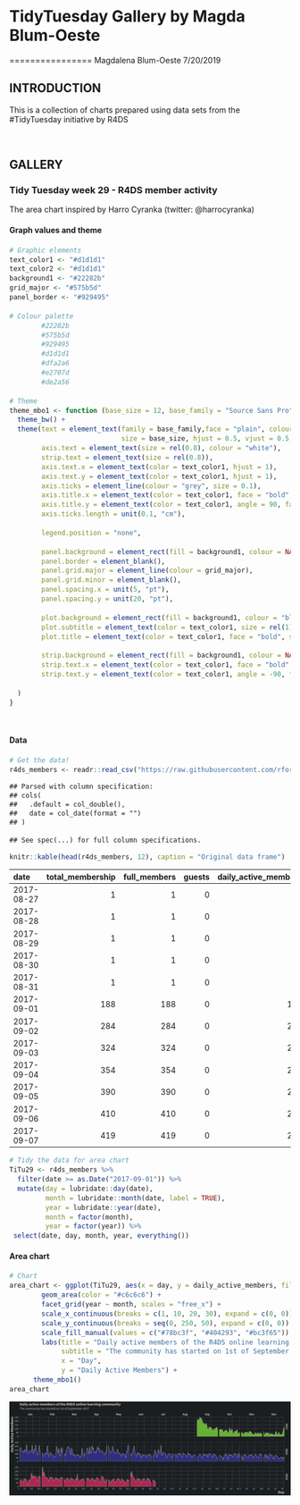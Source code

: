 TidyTuesday Gallery by Magda Blum-Oeste
=======================================
================
Magdalena Blum-Oeste
7/20/2019

INTRODUCTION
------------

This is a collection of charts prepared using data sets from the \#TidyTuesday initiative by R4DS

<br>

GALLERY
-------

### Tidy Tuesday week 29 - R4DS member activity

The area chart inspired by Harro Cyranka (twitter: @harrocyranka)

#### Graph values and theme

``` r
# Graphic elements
text_color1 <- "#d1d1d1"
text_color2 <- "#d1d1d1"
background1 <- "#22282b"
grid_major <- "#575b5d"
panel_border <- "#929495"

# Colour palette
        #22282b
        #575b5d
        #929495
        #d1d1d1
        #dfa2a6
        #e2707d
        #de2a56

# Theme
theme_mbo1 <- function (base_size = 12, base_family = "Source Sans Pro") {
  theme_bw() +
  theme(text = element_text(family = base_family,face = "plain", colour = "black",
                            size = base_size, hjust = 0.5, vjust = 0.5, angle = 0, lineheight = 0.9),
        axis.text = element_text(size = rel(0.8), colour = "white"),
        strip.text = element_text(size = rel(0.8)),
        axis.text.x = element_text(color = text_color1, hjust = 1),
        axis.text.y = element_text(color = text_color1, hjust = 1),
        axis.ticks = element_line(colour = "grey", size = 0.1),
        axis.title.x = element_text(color = text_color1, face = "bold", size = rel(1.2), hjust = 1),
        axis.title.y = element_text(color = text_color1, angle = 90, face = "bold", size = rel(1.2), hjust = 1),
        axis.ticks.length = unit(0.1, "cm"),
      
        legend.position = "none",
        
        panel.background = element_rect(fill = background1, colour = NA),
        panel.border = element_blank(), 
        panel.grid.major = element_line(colour = grid_major),
        panel.grid.minor = element_blank(), 
        panel.spacing.x = unit(5, "pt"), 
        panel.spacing.y = unit(20, "pt"),
          
        plot.background = element_rect(fill = background1, colour = "black"),
        plot.subtitle = element_text(color = text_color1, size = rel(1)),
        plot.title = element_text(color = text_color1, face = "bold", size = rel(1.2)),
        
        strip.background = element_rect(fill = background1, colour = NA),
        strip.text.x = element_text(color = text_color1, face = "bold",  size = rel(1.2)),
        strip.text.y = element_text(color = text_color1, angle = -90, face = "bold", size = rel(1.2))
        
  )
}
```

<br>

#### Data

``` r
# Get the data!
r4ds_members <- readr::read_csv("https://raw.githubusercontent.com/rfordatascience/tidytuesday/master/data/2019/2019-07-16/r4ds_members.csv")
```

    ## Parsed with column specification:
    ## cols(
    ##   .default = col_double(),
    ##   date = col_date(format = "")
    ## )

    ## See spec(...) for full column specifications.

``` r
knitr::kable(head(r4ds_members, 12), caption = "Original data frame")
```

| date       |  total\_membership|  full\_members|  guests|  daily\_active\_members|  daily\_members\_posting\_messages|  weekly\_active\_members|  weekly\_members\_posting\_messages|  messages\_in\_public\_channels|  messages\_in\_private\_channels|  messages\_in\_shared\_channels|  messages\_in\_d\_ms|  percent\_of\_messages\_public\_channels|  percent\_of\_messages\_private\_channels|  percent\_of\_messages\_d\_ms|  percent\_of\_views\_public\_channels|  percent\_of\_views\_private\_channels|  percent\_of\_views\_d\_ms|  name|  public\_channels\_single\_workspace|  messages\_posted|
|:-----------|------------------:|--------------:|-------:|-----------------------:|----------------------------------:|------------------------:|-----------------------------------:|-------------------------------:|--------------------------------:|-------------------------------:|--------------------:|----------------------------------------:|-----------------------------------------:|-----------------------------:|-------------------------------------:|--------------------------------------:|--------------------------:|-----:|------------------------------------:|-----------------:|
| 2017-08-27 |                  1|              1|       0|                       1|                                  1|                        1|                                   1|                               4|                                0|                               0|                    1|                                   0.8000|                                         0|                        0.2000|                                0.2857|                                      0|                     0.7143|     0|                                   10|                35|
| 2017-08-28 |                  1|              1|       0|                       1|                                  0|                        1|                                   1|                               0|                                0|                               0|                    0|                                   0.0000|                                         0|                        0.0000|                                1.0000|                                      0|                     0.0000|     0|                                   10|                35|
| 2017-08-29 |                  1|              1|       0|                       1|                                  1|                        1|                                   1|                               0|                                0|                               0|                    0|                                   0.0000|                                         0|                        0.0000|                                1.0000|                                      0|                     0.0000|     0|                                   11|                37|
| 2017-08-30 |                  1|              1|       0|                       1|                                  0|                        1|                                   1|                               0|                                0|                               0|                    0|                                   0.0000|                                         0|                        0.0000|                                1.0000|                                      0|                     0.0000|     0|                                   11|                38|
| 2017-08-31 |                  1|              1|       0|                       1|                                  1|                        1|                                   1|                               1|                                0|                               0|                    0|                                   1.0000|                                         0|                        0.0000|                                1.0000|                                      0|                     0.0000|     0|                                   12|                66|
| 2017-09-01 |                188|            188|       0|                     169|                                111|                      169|                                 111|                             252|                                0|                               0|                  119|                                   0.6792|                                         0|                        0.3208|                                0.8809|                                      0|                     0.1191|     0|                                   12|              1101|
| 2017-09-02 |                284|            284|       0|                     225|                                110|                      270|                                 183|                             326|                                0|                               0|                   46|                                   0.8763|                                         0|                        0.1237|                                0.9607|                                      0|                     0.0393|     0|                                   12|              1797|
| 2017-09-03 |                324|            324|       0|                     214|                                 96|                      309|                                 218|                             204|                                0|                               0|                   71|                                   0.7418|                                         0|                        0.2582|                                0.9450|                                      0|                     0.0550|     0|                                   13|              2265|
| 2017-09-04 |                354|            354|       0|                     203|                                 67|                      337|                                 234|                             155|                                0|                               0|                   70|                                   0.6889|                                         0|                        0.3111|                                0.9431|                                      0|                     0.0569|     0|                                   13|              2631|
| 2017-09-05 |                390|            390|       0|                     254|                                 70|                      378|                                 255|                             135|                                0|                               0|                  122|                                   0.5253|                                         0|                        0.4747|                                0.9211|                                      0|                     0.0789|     0|                                   13|              3055|
| 2017-09-06 |                410|            410|       0|                     223|                                 65|                      397|                                 268|                             130|                                0|                               0|                   52|                                   0.7143|                                         0|                        0.2857|                                0.9549|                                      0|                     0.0451|     0|                                   14|              3337|
| 2017-09-07 |                419|            419|       0|                     240|                                 95|                      409|                                 278|                             254|                                0|                               0|                  122|                                   0.6755|                                         0|                        0.3245|                                0.9481|                                      0|                     0.0519|     0|                                   15|              3864|

``` r
# Tidy the data for area chart
TiTu29 <- r4ds_members %>% 
  filter(date >= as.Date("2017-09-01")) %>% 
  mutate(day = lubridate::day(date),
         month = lubridate::month(date, label = TRUE),
         year = lubridate::year(date),
         month = factor(month),
         year = factor(year)) %>% 
 select(date, day, month, year, everything())
```

#### Area chart

``` r
# Chart
area_chart <- ggplot(TiTu29, aes(x = day, y = daily_active_members, fill = year)) +
        geom_area(color = "#c6c6c6") +
        facet_grid(year ~ month, scales = "free_x") +
        scale_x_continuous(breaks = c(1, 10, 20, 30), expand = c(0, 0)) +
        scale_y_continuous(breaks = seq(0, 250, 50), expand = c(0, 0)) +
        scale_fill_manual(values = c("#78bc3f", "#404293", "#bc3f65")) +
        labs(title = "Daily active members of the R4DS online learning community",
             subtitle = "The community has started on 1st of September 2017",
             x = "Day",
             y = "Daily Active Members") +
      theme_mbo1()
area_chart
```

<img src="Gallery_TidyTuesaday_files/figure-markdown_github/fig1-1.png" style="display: block; margin: auto;" />
